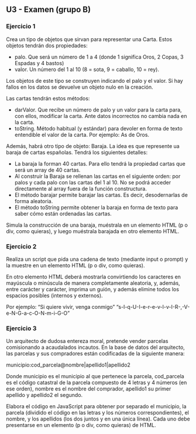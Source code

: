 ## U3 - Examen (grupo B)

### Ejercicio 1

Crea un tipo de objetos que sirvan para representar una Carta. Estos objetos tendrán dos propiedades:

- palo. Que será un número de 1 a 4 (donde 1 significa Oros, 2 Copas, 3 Espadas y 4 bastos)
- valor. Un número del 1 al 10 (8 = sota, 9 = caballo, 10 = rey).

Los objetos de este tipo se construyen indicando el palo y el valor. Si hay fallos en los datos
se devuelve un objeto nulo en la creación.

Las cartas tendrán estos métodos:

- darValor. Que recibe un número de palo y un valor para la carta para, con ellos, modificar
  la carta. Ante datos incorrectos no cambia nada en la carta.
- toString. Método habitual (y estándar) para devoler en forma de texto entendible el valor de
  la carta. Por ejemplo: As de Oros.

Además, habrá otro tipo de objeto: Baraja. La idea es que represente ua baraja de cartas españolas.
Tendrá los siguientes detalles:

- La baraja la forman 40 cartas. Para ello tendrá la propiedad cartas que será un array de 40
  cartas.
- Al construir la Baraja se rellenan las cartas en el siguiente orden: por palos y cada palo con
  las cartas del 1 al 10. No se podrá acceder directamente al array fuera de la función constructura.
- El método barajar permite barajar las cartas. Es decir, desodernarlas de forma aleatoria.
- El método toString permite obtener la baraja en forma de texto para saber cómo están ordenadas
  las cartas.

Simula la construcción de una baraja, muéstrala en un elemento HTML (p o div, como quieras), y luego
muéstrala barajada en otro elemento HTML.

### Ejercicio 2

Realiza un script que pida una cadena de texto (mediante input o prompt) y la muestre en un elemento
HTML (p o div, como quieras).

En otro elemento HTML deberá mostrarla convirtiendo los caracteres en mayúscula o minúscula de manera
completamente aleatoria, y, además, entre carácter y carácter, imprima un guión, y además elimine todos
los espacios posibles (internos y externos).

Por ejemplo:
“Si quiere vivir, venga conmigo”
“s-I-q-U-I-e-r-e-v-I-v-I-R-,-V-e-N-G-a-c-O-N-m-i-G-O”

### Ejercicio 3

Un arquitecto de dudosa entereza moral, pretende vender parcelas comisionando a acaudalados
incautos. En la base de datos del arquitecto, las parcelas y sus compradores están codificadas
de la siguiente manera:

municipio:cod_parcela@nombre|apellido1|apellido2

Donde municipio es el municipio al que pertenece la parcela, cod_parcela es el código catastral
de la parcela compuesto de 4 letras y 4 números (en ese orden), nombre es el nombre del comprador,
apellido1 su primer apellido y apellido2 el segundo.

Elabora el código en JavaScript para obtener por separado el municipio, la parcela (dividido el
código en las letras y los números correspondientes), el nombre, y los apellidos (los dos juntos
y en una única línea). Cada uno debe presentarse en un elemento (p o div, como quieras) de HTML.
